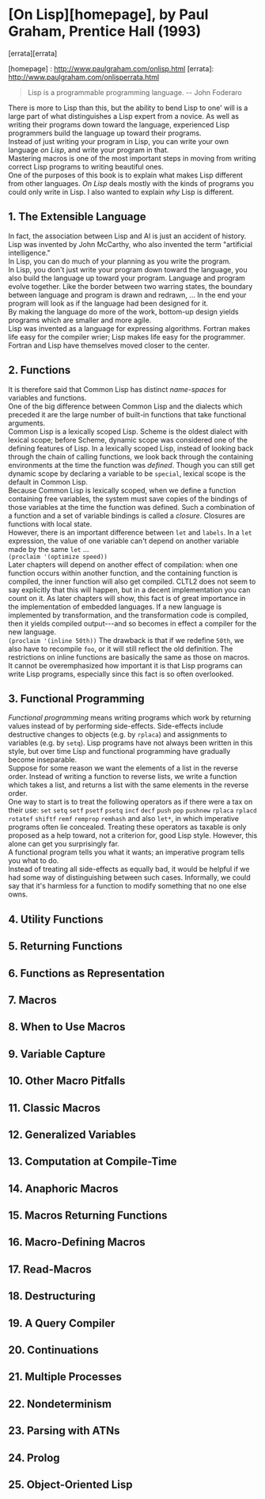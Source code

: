 # [On Lisp][homepage], by Paul Graham, Prentice Hall (1993)

[errata][errata]

[homepage] : http://www.paulgraham.com/onlisp.html
[errata]: http://www.paulgraham.com/onlisperrata.html

> Lisp is a programmable programming language. -- John Foderaro

There is more to Lisp than this, but the ability to bend Lisp to one' will is a
large part of what distinguishes a Lisp expert from a novice. As well as
writing their programs down toward the language, experienced Lisp programmers
build the language up toward their programs.<br>
Instead of just writing your program in Lisp, you can write your own language
*on Lisp*, and write your program in that.<br>
Mastering macros is one of the most important steps in moving from writing
correct Lisp programs to writing beautiful ones.<br>
One of the purposes of this book is to explain what makes Lisp different from
other languages. *On Lisp* deals mostly with the kinds of programs you could
only write in Lisp. I also wanted to explain *why* Lisp is different.

## 1. The Extensible Language

In fact, the association between Lisp and AI is just an accident of history.
Lisp was invented by John McCarthy, who also invented the term "artificial
intelligence."<br>
In Lisp, you can do much of your planning as you write the program.<br>
In Lisp, you don't just write your program down toward the language, you also
build the language up toward your program. Language and program evolve
together. Like the border between two warring states, the boundary between
language and program is drawn and redrawn, ... In the end your program will
look as if the language had been designed for it.<br>
By making the language do more of the work, bottom-up design yields programs
which are smaller and more agile.<br>
Lisp was invented as a language for expressing algorithms. Fortran makes life
easy for the compiler wrier; Lisp makes life easy for the programmer. Fortran
and Lisp have themselves moved closer to the center.

## 2. Functions

It is therefore said that Common Lisp has distinct *name-spaces* for variables
and functions.<br>
One of the big difference between Common Lisp and the dialects which preceded
it are the large number of built-in functions that take functional
arguments.<br>
Common Lisp is a lexically scoped Lisp. Scheme is the oldest dialect with
lexical scope; before Scheme, dynamic scope was considered one of the defining
features of Lisp. In a lexically scoped Lisp, instead of looking back through
the chain of calling functions, we look back through the containing
environments at the time the function was *defined*. Though you can still get
dynamic scope by declaring a variable to be `special`, lexical scope is the
default in Common Lisp.<br>
Because Common Lisp is lexically scoped, when we define a function containing
free variables, the system must save copies of the bindings of those variables
at the time the function was defined. Such a combination of a function and a
set of variable bindings is called a *closure*. Closures are functions with
local state.<br>
However, there is an important difference between `let` and `labels`. In a
`let` expression, the value of one variable can't depend on another variable
made by the same `let` ...<br>
`(proclaim '(optimize speed))`<br>
Later chapters will depend on another effect of compilation: when one function
occurs within another function, and the containing function is compiled, the
inner function will also get compiled. CLTL2 does not seem to say explicitly
that this will happen, but in a decent implementation you can count on it. As
later chapters will show, this fact is of great importance in the
implementation of embedded languages. If a new language is implemented by
transformation, and the transformation code is compiled, then it yields
compiled output---and so becomes in effect a compiler for the new language.<br>
`(proclaim '(inline 50th))` The drawback is that if we redefine `50th`, we also
have to recompile `foo`, or it will still reflect the old definition. The
restrictions on inline functions are basically the same as those on macros.<br>
It cannot be overemphasized how important it is that Lisp programs can write
Lisp programs, especially since this fact is so often overlooked.

## 3. Functional Programming

*Functional programming* means writing programs which work by returning values
instead of by performing side-effects. Side-effects include destructive changes
to objects (e.g. by `rplaca`) and assignments to variables (e.g. by `setq`).
Lisp programs have not always been written in this style, but over time Lisp
and functional programming have gradually become inseparable.<br>
Suppose for some reason we want the elements of a list in the reverse order.
Instead of writing a function to reverse lists, we write a function which takes
a list, and returns a list with the same elements in the reverse order.<br>
One way to start is to treat the following operators as if there were a tax on
their use:
    `set` `setq` `setf` `psetf` `psetq` `incf` `decf` `push` `pop` `pushnew`
    `rplaca` `rplacd` `rotatef` `shiftf` `remf` `remprop` `remhash`
and also `let*`, in which imperative programs often lie concealed. Treating
these operators as taxable is only proposed as a help toward, not a criterion
for, good Lisp style. However, this alone can get you surprisingly far.<br>
A functional program tells you what it wants; an imperative program tells you
what to do.<br>
Instead of treating all side-effects as equally bad, it would be helpful if we
had some way of distinguishing between such cases. Informally, we could say
that it's harmless for a function to modify something that no one else owns.

## 4. Utility Functions

## 5. Returning Functions

## 6. Functions as Representation

## 7. Macros

## 8. When to Use Macros

## 9. Variable Capture

## 10. Other Macro Pitfalls

## 11. Classic Macros

## 12. Generalized Variables

## 13. Computation at Compile-Time

## 14. Anaphoric Macros

## 15. Macros Returning Functions

## 16. Macro-Defining Macros

## 17. Read-Macros

## 18. Destructuring

## 19. A Query Compiler

## 20. Continuations

## 21. Multiple Processes

## 22. Nondeterminism

## 23. Parsing with ATNs

## 24. Prolog

## 25. Object-Oriented Lisp

